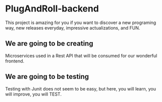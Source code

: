 # PlugAndRoll-backend

This project is amazing for you if you want to discover a new programing way, new releases everyday, impressive actualizations, and FUN.

## We are going to be creating

Microservices used in a Rest API that will be consumed for our wonderful frontend.

## We are going to be testing

Testing with Junit does not seem to be easy, but here, you will learn, you will improve, you will TEST.
